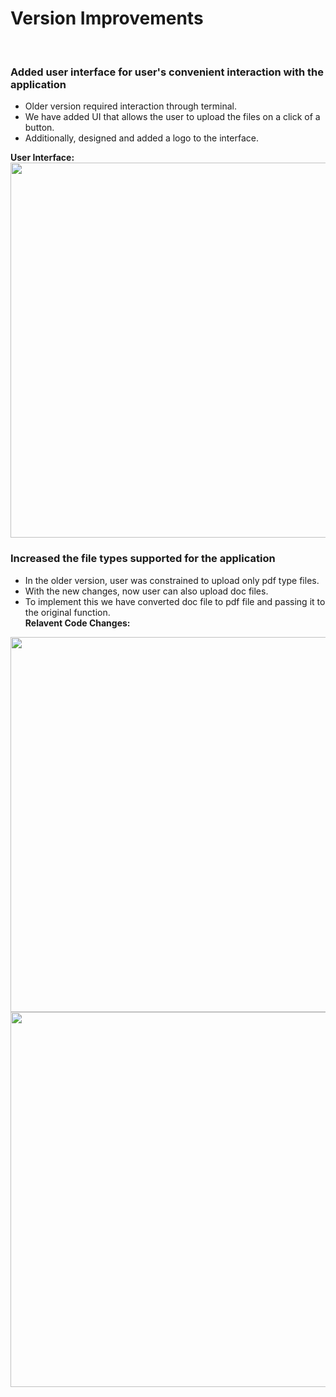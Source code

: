 <h1> Version Improvements</h1><br/>
<h3> Added user interface for user's convenient interaction with the application </h3>
<ul>
  <li> Older version required interaction through terminal.</li>
  <li> We have added UI that allows the user to upload the files on a click of a button.</li>
  <li> Additionally, designed and added a logo to the interface.</li>
</ul>
  <b> User Interface:</b>
  <img src = https://user-images.githubusercontent.com/32881355/140088347-8491f35b-172a-43d2-a6de-b0e399145052.png width="600"  /><br/>

<h3> Increased the file types supported for the application</h3>
<ul>
  <li> In the older version, user was constrained to upload only pdf type files.</li>
  <li> With the new changes, now user can also upload doc files. </li>
  <li> To implement this we have converted doc file to pdf file and passing it to the original function. </li>
  <b> Relavent Code Changes:</b>
</ul>
 <img src = https://user-images.githubusercontent.com/32881355/143978202-bee15690-b429-445b-967b-c957673e63dc.jpeg width="600"  /><br/>
  <img src = https://user-images.githubusercontent.com/32881355/143978217-fe012650-8b02-493e-a9c0-b53d09b2a7ab.jpeg width="600"  /><br/>



